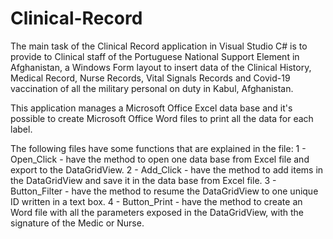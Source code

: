 # Clinical-Record

The main task of the Clinical Record application in Visual Studio C# is to provide to Clinical staff of the Portuguese National Support Element in Afghanistan, a Windows Form layout to insert data of the Clinical History, Medical Record, Nurse Records, Vital Signals Records and Covid-19 vaccination of all the military personal on duty in Kabul, Afghanistan.

This application manages a Microsoft Office Excel data base and it's possible to create Microsoft Office Word files to print all the data for each label.

The following files have some functions that are explained in the file:
1 - Open_Click - have the method to open one data base from Excel file and export to the DataGridView.
2 - Add_Click - have the method to add items in the DataGridView and save it in the data base from Excel file.
3 - Button_Filter - have the method to resume the DataGridView to one unique ID written in a text box.
4 - Button_Print - have the method to create an Word file with all the parameters exposed in the DataGridView, with the signature of the Medic or Nurse.
 
